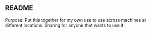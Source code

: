 ## README ##

Purpose: Put this together for my own use to use across machines at different locations. Sharing for anyone that wants to use it.
